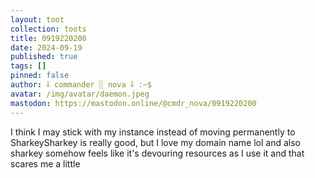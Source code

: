 ```yaml
---
layout: toot
collection: toots
title: 0919220200
date: 2024-09-19
published: true
tags: []
pinned: false
author: ⸸ commander ░ nova ⸸ :~$
avatar: /img/avatar/daemon.jpeg
mastodon: https://mastodon.online/@cmdr_nova/0919220200
---
```


I think I may stick with my instance instead of moving permanently to SharkeySharkey is really good, but I love my domain name lol and also sharkey somehow feels like it's devouring resources as I use it and that scares me a little
